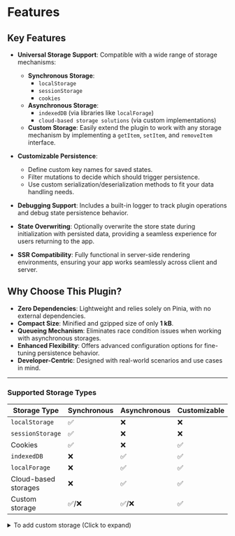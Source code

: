 # Features

## Key Features

- **Universal Storage Support**: Compatible with a wide range of storage mechanisms:
    - **Synchronous Storage**:
        - `localStorage`
        - `sessionStorage`
        - `cookies`
    - **Asynchronous Storage**:
        - `indexedDB` (via libraries like `localForage`)
        - `cloud-based storage solutions` (via custom implementations)
    - **Custom Storage**: Easily extend the plugin to work with any storage mechanism by implementing a `getItem`, `setItem`, and `removeItem` interface.

- **Customizable Persistence**:
    - Define custom key names for saved states.
    - Filter mutations to decide which should trigger persistence.
    - Use custom serialization/deserialization methods to fit your data handling needs.

- **Debugging Support**: Includes a built-in logger to track plugin operations and debug state persistence behavior.

- **State Overwriting**: Optionally overwrite the store state during initialization with persisted data, providing a seamless experience for users returning to the app.

- **SSR Compatibility**: Fully functional in server-side rendering environments, ensuring your app works seamlessly across client and server.

## Why Choose This Plugin?

- **Zero Dependencies**: Lightweight and relies solely on Pinia, with no external dependencies.
- **Compact Size**: Minified and gzipped size of only **1 kB**.
- **Queueing Mechanism**: Eliminates race condition issues when working with asynchronous storages.
- **Enhanced Flexibility**: Offers advanced configuration options for fine-tuning persistence behavior.
- **Developer-Centric**: Designed with real-world scenarios and use cases in mind.

---

### Supported Storage Types

| Storage Type         | Synchronous | Asynchronous | Customizable |
|----------------------|-------------|--------------|--------------|
| `localStorage`       | ✅           | ❌            | ❌            |
| `sessionStorage`     | ✅           | ❌            | ❌            |
| Cookies              | ✅           | ❌            | ✅            |
| `indexedDB`          | ❌           | ✅            | ✅            |
| `localForage`        | ❌           | ✅            | ✅            |
| Cloud-based storages | ❌           | ✅            | ✅            |
| Custom storage       | ✅/❌         | ✅/❌          | ✅            |

<details>
<summary>To add custom storage (Click to expand)</summary>

Implement the following interface to use custom storage:
```typescript
interface Storage {
	getItem: (key: string) => string | Promise<string | null> | null
	setItem: (key: string, value: string) => void | Promise<void>
	removeItem: (key: string) => void | Promise<void>
}
```
</details>
